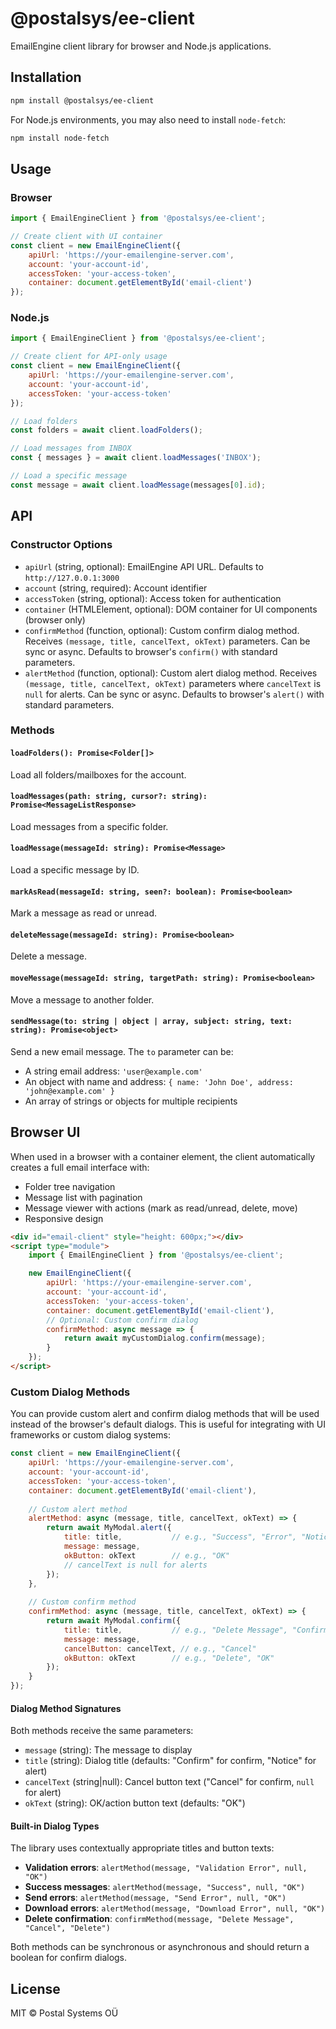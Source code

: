 # @postalsys/ee-client

EmailEngine client library for browser and Node.js applications.

## Installation

```bash
npm install @postalsys/ee-client
```

For Node.js environments, you may also need to install `node-fetch`:

```bash
npm install node-fetch
```

## Usage

### Browser

```javascript
import { EmailEngineClient } from '@postalsys/ee-client';

// Create client with UI container
const client = new EmailEngineClient({
    apiUrl: 'https://your-emailengine-server.com',
    account: 'your-account-id',
    accessToken: 'your-access-token',
    container: document.getElementById('email-client')
});
```

### Node.js

```javascript
import { EmailEngineClient } from '@postalsys/ee-client';

// Create client for API-only usage
const client = new EmailEngineClient({
    apiUrl: 'https://your-emailengine-server.com',
    account: 'your-account-id',
    accessToken: 'your-access-token'
});

// Load folders
const folders = await client.loadFolders();

// Load messages from INBOX
const { messages } = await client.loadMessages('INBOX');

// Load a specific message
const message = await client.loadMessage(messages[0].id);
```

## API

### Constructor Options

- `apiUrl` (string, optional): EmailEngine API URL. Defaults to `http://127.0.0.1:3000`
- `account` (string, required): Account identifier
- `accessToken` (string, optional): Access token for authentication
- `container` (HTMLElement, optional): DOM container for UI components (browser only)
- `confirmMethod` (function, optional): Custom confirm dialog method. Receives `(message, title, cancelText, okText)` parameters. Can be sync or async. Defaults to browser's `confirm()` with standard parameters.
- `alertMethod` (function, optional): Custom alert dialog method. Receives `(message, title, cancelText, okText)` parameters where `cancelText` is `null` for alerts. Can be sync or async. Defaults to browser's `alert()` with standard parameters.

### Methods

#### `loadFolders(): Promise<Folder[]>`

Load all folders/mailboxes for the account.

#### `loadMessages(path: string, cursor?: string): Promise<MessageListResponse>`

Load messages from a specific folder.

#### `loadMessage(messageId: string): Promise<Message>`

Load a specific message by ID.

#### `markAsRead(messageId: string, seen?: boolean): Promise<boolean>`

Mark a message as read or unread.

#### `deleteMessage(messageId: string): Promise<boolean>`

Delete a message.

#### `moveMessage(messageId: string, targetPath: string): Promise<boolean>`

Move a message to another folder.

#### `sendMessage(to: string | object | array, subject: string, text: string): Promise<object>`

Send a new email message. The `to` parameter can be:
- A string email address: `'user@example.com'`
- An object with name and address: `{ name: 'John Doe', address: 'john@example.com' }`
- An array of strings or objects for multiple recipients

## Browser UI

When used in a browser with a container element, the client automatically creates a full email interface with:

- Folder tree navigation
- Message list with pagination
- Message viewer with actions (mark as read/unread, delete, move)
- Responsive design

```html
<div id="email-client" style="height: 600px;"></div>
<script type="module">
    import { EmailEngineClient } from '@postalsys/ee-client';

    new EmailEngineClient({
        apiUrl: 'https://your-emailengine-server.com',
        account: 'your-account-id',
        accessToken: 'your-access-token',
        container: document.getElementById('email-client'),
        // Optional: Custom confirm dialog
        confirmMethod: async message => {
            return await myCustomDialog.confirm(message);
        }
    });
</script>
```

### Custom Dialog Methods

You can provide custom alert and confirm dialog methods that will be used instead of the browser's default dialogs. This is useful for integrating with UI frameworks or custom dialog systems:

```javascript
const client = new EmailEngineClient({
    apiUrl: 'https://your-emailengine-server.com',
    account: 'your-account-id',
    accessToken: 'your-access-token',
    container: document.getElementById('email-client'),
    
    // Custom alert method
    alertMethod: async (message, title, cancelText, okText) => {
        return await MyModal.alert({
            title: title,           // e.g., "Success", "Error", "Notice"
            message: message,
            okButton: okText        // e.g., "OK"
            // cancelText is null for alerts
        });
    },
    
    // Custom confirm method
    confirmMethod: async (message, title, cancelText, okText) => {
        return await MyModal.confirm({
            title: title,           // e.g., "Delete Message", "Confirm"
            message: message,
            cancelButton: cancelText, // e.g., "Cancel"
            okButton: okText        // e.g., "Delete", "OK"
        });
    }
});
```

#### Dialog Method Signatures

Both methods receive the same parameters:
- `message` (string): The message to display
- `title` (string): Dialog title (defaults: "Confirm" for confirm, "Notice" for alert)
- `cancelText` (string|null): Cancel button text ("Cancel" for confirm, `null` for alert)
- `okText` (string): OK/action button text (defaults: "OK")

#### Built-in Dialog Types

The library uses contextually appropriate titles and button texts:

- **Validation errors**: `alertMethod(message, "Validation Error", null, "OK")`
- **Success messages**: `alertMethod(message, "Success", null, "OK")`
- **Send errors**: `alertMethod(message, "Send Error", null, "OK")`
- **Download errors**: `alertMethod(message, "Download Error", null, "OK")`
- **Delete confirmation**: `confirmMethod(message, "Delete Message", "Cancel", "Delete")`

Both methods can be synchronous or asynchronous and should return a boolean for confirm dialogs.

## License

MIT © Postal Systems OÜ
